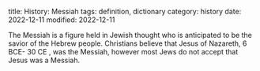 title: History: Messiah
tags: definition, dictionary
category: history
date: 2022-12-11
modified: 2022-12-11


The Messiah is a figure held in Jewish thought who
is anticipated to be the savior of the Hebrew people. Christians
believe that Jesus of Nazareth, 6 BCE-
30 CE
, was the
Messiah, however most Jews do not accept that Jesus was a Messiah.




